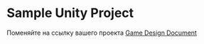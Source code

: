 # Sample Unity Project

Поменяйте на ссылку вашего проекта
[Game Design Document](https://docs.google.com/document/d/1y5Nlnzj0M82ho6kKdSpSlljU456Cw_-B0VE8LFTnHjk/edit#)
